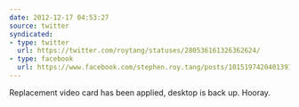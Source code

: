 ```yaml
---
date: 2012-12-17 04:53:27
source: twitter
syndicated:
- type: twitter
  url: https://twitter.com/roytang/statuses/280536161326362624/
- type: facebook
  url: https://www.facebook.com/stephen.roy.tang/posts/10151974204013912
---
```


Replacement video card has been applied, desktop is back up. Hooray.